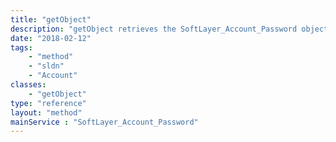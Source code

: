 ```yaml
---
title: "getObject"
description: "getObject retrieves the SoftLayer_Account_Password object whose ID corresponds to the ID number of the init parameter passed to the SoftLayer_Account_Password service. "
date: "2018-02-12"
tags:
    - "method"
    - "sldn"
    - "Account"
classes:
    - "getObject"
type: "reference"
layout: "method"
mainService : "SoftLayer_Account_Password"
---
```

